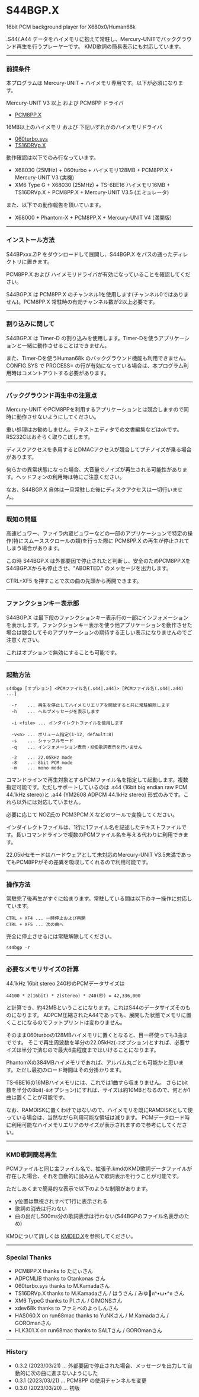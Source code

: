 # S44BGP.X

16bit PCM background player for X680x0/Human68k

.S44/.A44 データをハイメモリに抱えて常駐し、Mercury-UNITでバックグラウンド再生を行うプレーヤーです。
KMD歌詞の簡易表示にも対応しています。

---

### 前提条件

本プログラムは Mercury-UNIT + ハイメモリ専用です。以下が必須になります。

Mercury-UNIT V3 以上 および PCM8PP ドライバ

- [PCM8PP.X](http://retropc.net/x68000/software/hardware/mercury/pcm8pp/)

16MB以上のハイメモリ および 下記いずれかのハイメモリドライバ

- [060turbo.sys](http://retropc.net/x68000/software/hardware/060turbo/060turbo_sys/)
- [TS16DRVp.X](https://t.co/qJDbBEiJsS)


動作確認は以下でのみ行なっています。

- X68030 (25MHz) + 060turbo + ハイメモリ128MB + PCM8PP.X + Mercury-UNIT V3 (実機)
- XM6 Type G + X68030 (25MHz) + TS-6BE16 ハイメモリ16MB + TS16DRVp.X + PCM8PP.X + Mercury-UNIT V3.5 (エミュレータ)

また、以下での動作報告を頂いています。

- X68000 + Phantom-X + PCM8PP.X + Mercury-UNIT V4 (満開版)

---

### インストール方法

S44BPxxx.ZIP をダウンロードして展開し、S44BGP.X をパスの通ったディレクトリに置きます。

PCM8PP.X および ハイメモリドライバが有効になっていることを確認してください。

S44BGP.X は PCM8PP.X のチャンネル1を使用します(チャンネル0ではありません)。PCM8PP.X 常駐時の有効チャンネル数が2以上必要です。

---

### 割り込みに関して

S44BGP.X は Timer-D の割り込みを使用します。Timer-Dを使うアプリケーションと一緒に動作させることはできません。

また、Timer-Dを使うHuman68k のバックグラウンド機能も利用できません。CONFIG.SYS で PROCESS= の行が有効になっている場合は、本プログラム利用時はコメントアウトする必要があります。

---

### バックグラウンド再生中の注意点

Mercury-UNIT やPCM8PPを利用するアプリケーションとは競合しますので同時に動作させないようにしてください。

重い処理はお勧めしません。テキストエディタでの文書編集などはokです。RS232Cはおそらく取りこぼします。

ディスクアクセスを多用するとDMACアクセスが競合してプチノイズが乗る場合があります。

何らかの異常状態になった場合、大音量でノイズが再生される可能性があります。ヘッドフォンの利用時は特にご注意ください。

なお、S44BGP.X 自体は一旦常駐した後にディスクアクセスは一切行いません。

---

### 既知の問題

高速ビュワー、ファイラ内蔵ビュワーなどの一部のアプリケーションで特定の操作(特にスムーススクロールの類)を行った際に PCM8PP.X の再生が停止されてしまう場合があります。

この時 S44BGP.X は外部要因で停止されたと判断し、安全のためPCM8PP.XをS44BGP.Xからも停止させ、"ABORTED." のメッセージを出力します。

CTRL+XF5 を押すことで次の曲の先頭から再開できます。

---

### ファンクションキー表示部

S44BGP.X は最下段のファンクションキー表示行の一部にインフォメーションを表示します。ファンクションキー表示を使う他アプリケーションを動作させた場合は競合してそのアプリケーションの期待する正しい表示になりませんのでご注意ください。

これはオプションで無効にすることも可能です。

---

### 起動方法

    s44bgp [オプション] <PCMファイル名(.s44|.a44)> [PCMファイル名(.s44|.a44) ...]

      -r    ... 再生を停止してハイメモリエリアを開放すると共に常駐解除します
      -h    ... ヘルプメッセージを表示します

      -i <file> ... インダイレクトファイルを使用します

      -v<n> ... ボリューム指定(1-12, default:8)
      -s    ... シャッフルモード
      -q    ... インフォメーション表示・KMD歌詞表示を行いません

      -2    ... 22.05kHz mode
      -8    ... 8bit PCM mode
      -m    ... mono mode


コマンドラインで再生対象とするPCMファイル名を指定して起動します。複数指定可能です。ただしサポートしているのは .s44 (16bit big endian raw PCM 44.1kHz stereo)と .a44 (YM2608 ADPCM 44.1kHz stereo) 形式のみです。これら以外には対応していません。

必要に応じて NOZ氏の PCM3PCM.X などのツールで変換してください。

インダイレクトファイルは、1行に1ファイル名を記述したテキストファイルです。長いコマンドラインで複数のPCMファイル名を与える代わりに利用できます。

22.05kHzモードはハードウェアとして未対応のMercury-UNIT V3.5未満であってもPCM8PPがその差異を吸収してくれるので利用可能です。

---

### 操作方法

常駐完了後再生がすぐに始まります。常駐している間は以下のキー操作に対応しています。

    CTRL + XF4 ... 一時停止および再開
    CTRL + XF5 ... 次の曲へ

完全に停止させるには常駐解除してください。

    s44bgp -r

---

### 必要なメモリサイズの計算

44.1kHz 16bit stereo 240秒のPCMデータサイズは

    44100 * 2(16bit) * 2(stereo) * 240(秒) = 42,336,000

と計算でき、約42MBということになります。これはS44のデータサイズそのものになります。
ADPCM圧縮されたA44であっても、展開した状態でメモリに置くことになるのでフットプリントは変わりません。

そのまま060turboの128MBハイメモリに置くとなると、目一杯使っても3曲までです。
そこで再生周波数を半分の22.05kHz(`-2`オプション)とすれば、必要サイズは半分で済むので最大6曲程度まではいけることになります。

PhantomXの384MBハイメモリであれば、アルバム丸ごとも可能かと思います。ただし最初のロード時間はその分掛かります。

TS-6BE16の16MBハイメモリには、これでは1曲すら収まりません。
さらにbit数を半分の8bit(`-8`オプション)にすれば、サイズは約10MBとなるので、何とか1曲は置くことが可能です。

なお、RAMDISKに置くわけではないので、ハイメモリを既にRAMDISKとして使っている場合は、当然ながら利用可能な領域は減ります。
PCMデータロード時に利用可能なハイメモリエリアのサイズが表示されますので参考にしてください。

---

### KMD歌詞簡易再生

PCMファイルと同じ主ファイル名で、拡張子.kmdのKMD歌詞データファイルが存在した場合、それを自動的に読み込んで歌詞表示を行うことが可能です。

ただしあくまで簡易的な表示で以下のような制限があります。
 - y位置は無視されすべて1行に表示される
 - 歌詞の消去は行わない
 - 曲の出だし500ms分の歌詞表示は行わない(S44BGPのファイル名表示のため)

KMDについて詳しくは [KMDED.X](https://github.com/tantanGH/kmded)を参照してください。

---

### Special Thanks

* PCM8PP.X thanks to たにぃさん
* ADPCMLIB thanks to Otankonas さん
* 060turbo.sys thanks to M.Kamadaさん
* TS16DRVp.X thanks to M.Kamadaさん / はうさん / みゆ🌹ฅ^•ω•^ฅ さん
* XM6 TypeG thanks to PI.さん / GIMONSさん
* xdev68k thanks to ファミべのよっしんさん
* HAS060.X on run68mac thanks to YuNKさん / M.Kamadaさん / GOROmanさん
* HLK301.X on run68mac thanks to SALTさん / GOROmanさん

---

### History

* 0.3.2 (2023/03/21) ... 外部要因で停止された場合、メッセージを出力して自動的に次の曲に進まないようにした
* 0.3.1 (2023/03/21) ... PCM8PP の使用チャンネルを変更
* 0.3.0 (2023/03/20) ... 初版
